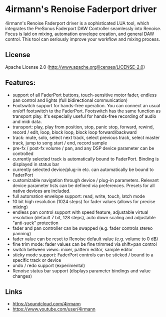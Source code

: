 # 4irmann's Renoise Faderport driver
4irmann's Renoise Faderport driver is a sophisticated LUA tool, which integrates the PreSonus Faderport DAW Controller 
seamlessly into Renoise. Focus is laid on mixing, automation envelope creation, and general DAW control. 
This tool can seriously improve your workflow and mixing process.

## License

Apache License 2.0 (http://www.apache.org/licenses/LICENSE-2.0)

## Features:
- support of all FaderPort buttons, touch-sensitive motor fader, 
  endless pan control and lights (full bidirectional communication)
- Footswitch support for hands-free operation. You can connect an usual on/off footswitch to the FaderPort. 
  Footswitch has the same function as transport play. It's especially useful for hands-free 
  recording of audio and midi data.
- transport: play, play from position, stop, panic stop, forward, rewind, record / edit, loop, 
  block loop, block loop forward/backward
- track: mute, solo, select next track, select previous track, select master track, jump to song start / end, record sample
- pre-fx / post-fx volume / pan, and any DSP device parameter can be controlled
- currently selected track is automatically bound to FaderPort. Binding is displayed in status bar
- currently selected device/plug-in etc. can automatically be bound to FaderPort
- customizable navigation through device / plug-in parameters. 
  Relevant device parameter lists can be defined via preferences. Presets for all native devices are included.
- full automation envelope support: read, write, touch, latch mode
- 10 bit high resolution (1024 steps) for fader values (allows for precise mixing)
- endless pan control support with speed feature, adjustable virtual resolution (default 7 bit, 128 steps), 
  auto down scaling and adjustable "anti-suck" protection
- fader and pan controller can be swapped (e.g. fader controls stereo panning)
- fader value can be reset to Renoise default value (e.g. volume to 0 dB)
- fine trim mode: fader values can be fine trimmed via shift+pan control
- switch between views: mixer, pattern editor, sample editor
- sticky mode support: FaderPort controls can be sticked / bound to a specific track or device
- undo / redo support (experimental)
- Renoise status bar support (displays parameter bindings and value changes) 

## Links 
- https://soundcloud.com/4irmann
- https://www.youtube.com/user/4irmann